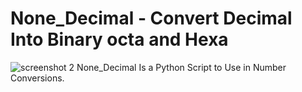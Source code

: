 # None_Decimal - Convert Decimal Into Binary octa and Hexa
![screenshot 2](https://user-images.githubusercontent.com/41696274/49808119-cacf6c80-fd81-11e8-9d12-f21e846abd21.png)
None_Decimal Is a Python Script to Use in Number Conversions.



